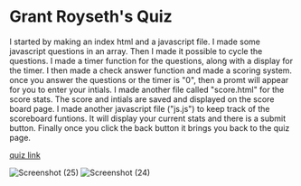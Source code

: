 # Grant Royseth's Quiz #

I started by making an index html and a javascript file.
I made some javascript questions in an array.
Then I made it possible to cycle the questions.
I made a timer function for the questions, along with a display for the timer.
I then made a check answer function and made a scoring system.
once you answer the questions or the timer is "0", then a promt will appear for you to enter your intials.
I made another file called "score.html" for the score stats.
The score and intials are saved and displayed on the score board page.
I made another javascript file ("js.js") to keep track of the scoreboard funtions.
It will display your current stats and there is a submit button.
Finally once you click the back button it brings you back to the quiz page.

[quiz link](https://groyseth.github.io/Quiz/ "Check it out!")

![Screenshot (25)](https://user-images.githubusercontent.com/90479839/147311401-6728dec0-595e-48eb-8fad-a422eb8b7fd8.png)
![Screenshot (24)](https://user-images.githubusercontent.com/90479839/147311405-0035f5aa-8929-4456-b219-2dfc97fbffa9.png)
